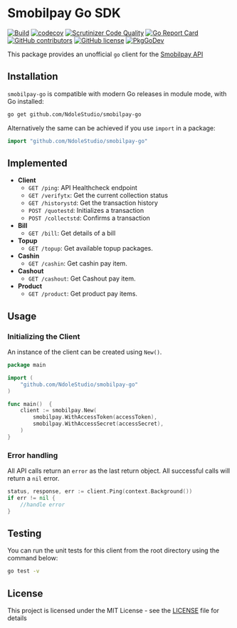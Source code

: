 # Smobilpay Go SDK

[![Build](https://github.com/NdoleStudio/smobilpay-go/actions/workflows/main.yml/badge.svg)](https://github.com/NdoleStudio/smobilpay-go/actions/workflows/main.yml)
[![codecov](https://codecov.io/gh/NdoleStudio/smobilpay-go/branch/main/graph/badge.svg)](https://codecov.io/gh/NdoleStudio/smobilpay-go)
[![Scrutinizer Code Quality](https://scrutinizer-ci.com/g/NdoleStudio/smobilpay-go/badges/quality-score.png?b=main)](https://scrutinizer-ci.com/g/NdoleStudio/smobilpay-go/?branch=main)
[![Go Report Card](https://goreportcard.com/badge/github.com/NdoleStudio/smobilpay-go)](https://goreportcard.com/report/github.com/NdoleStudio/smobilpay-go)
[![GitHub contributors](https://img.shields.io/github/contributors/NdoleStudio/smobilpay-go)](https://github.com/NdoleStudio/smobilpay-go/graphs/contributors)
[![GitHub license](https://img.shields.io/github/license/NdoleStudio/smobilpay-go?color=brightgreen)](https://github.com/NdoleStudio/smobilpay-go/blob/master/LICENSE)
[![PkgGoDev](https://pkg.go.dev/badge/github.com/NdoleStudio/smobilpay-go)](https://pkg.go.dev/github.com/NdoleStudio/smobilpay-go)


This package provides an unofficial `go` client for the [Smobilpay API](https://apidocs.smobilpay.com/s3papi/index.html)

## Installation

`smobilpay-go` is compatible with modern Go releases in module mode, with Go installed:

```bash
go get github.com/NdoleStudio/smobilpay-go
```

Alternatively the same can be achieved if you use `import` in a package:

```go
import "github.com/NdoleStudio/smobilpay-go"
```


## Implemented

- **Client**
  - `GET /ping`:  API Healthcheck endpoint
  - `GET /verifytx`: Get the current collection status
  - `GET /historystd`: Get the transaction history
  - `POST /quotestd`: Initializes a transaction
  - `POST /collectstd`: Confirms a transaction
- **Bill**
  - `GET /bill`: Get details of a bill
- **Topup**
  - `GET /topup`: Get available topup packages.
- **Cashin**
  - `GET /cashin`: Get cashin pay item.
- **Cashout**
  - `GET /cashout`: Get Cashout pay item.
- **Product**
  - `GET /product`: Get product pay items.

## Usage

### Initializing the Client

An instance of the client can be created using `New()`.

```go
package main

import (
    "github.com/NdoleStudio/smobilpay-go"
)

func main()  {
    client := smobilpay.New(
        smobilpay.WithAccessToken(accessToken),
        smobilpay.WithAccessSecret(accessSecret),
    )
}
```

### Error handling

All API calls return an `error` as the last return object. All successful calls will return a `nil` error.

```go
status, response, err := client.Ping(context.Background())
if err != nil {
    //handle error
}
```

## Testing

You can run the unit tests for this client from the root directory using the command below:

```bash
go test -v
```

## License

This project is licensed under the MIT License - see the [LICENSE](LICENSE) file for details

